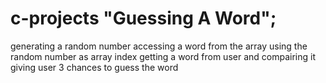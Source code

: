 # c-projects "Guessing A Word";

generating a random number 
accessing a word from the array using the random number as array index
getting a word from user and compairing it 
giving user 3 chances to guess the word 
